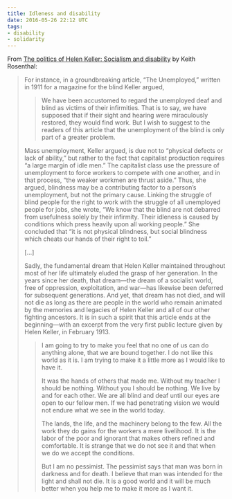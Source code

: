 ```yaml
---
title: Idleness and disability
date: 2016-05-26 22:12 UTC
tags:
- disability
- solidarity
---
```


From [The politics of Helen Keller: Socialism and disability](http://isreview.org/issue/96/politics-helen-keller) by Keith Rosenthal:

> For instance, in a groundbreaking article, “The Unemployed,” written in 1911 for a magazine for the blind Keller argued,
>
>> We have been accustomed to regard the unemployed deaf and blind as victims of their infirmities. That is to say, we have supposed that if their sight and hearing were miraculously restored, they would find work. But I wish to suggest to the readers of this article that the unemployment of the blind is only part of a greater problem.
>
> Mass unemployment, Keller argued, is due not to “physical defects or lack of ability,” but rather to the fact that capitalist production requires “a large margin of idle men.” The capitalist class use the pressure of unemployment to force workers to compete with one another, and in that process, “the weaker workmen are thrust aside.” Thus, she argued, blindness may be a contributing factor to a person’s unemployment, but not the primary cause. Linking the struggle of blind people for the right to work with the struggle of all unemployed people for jobs, she wrote, “We know that the blind are not debarred from usefulness solely by their infirmity. Their idleness is caused by conditions which press heavily upon all working people.” She concluded that “it is not physical blindness, but social blindness which cheats our hands of their right to toil.”
>
> [...]
>
> Sadly, the fundamental dream that Helen Keller maintained throughout most of her life ultimately eluded the grasp of her generation. In the years since her death, that dream—the dream of a socialist world, free of oppression, exploitation, and war—has likewise been deferred for subsequent generations. And yet, that dream has not died, and will not die as long as there are people in the world who remain animated by the memories and legacies of Helen Keller and all of our other fighting ancestors. It is in such a spirit that this article ends at the beginning—with an excerpt from the very first public lecture given by Helen Keller, in February 1913.
>
>> I am going to try to make you feel that no one of us can do anything alone, that we are bound together. I do not like this world as it is. I am trying to make it a little more as I would like to have it.
>>
>> It was the hands of others that made me. Without my teacher I should be nothing. Without you I should be nothing. We live by and for each other. We are all blind and deaf until our eyes are open to our fellow men. If we had penetrating vision we would not endure what we see in the world today.
>>
>> The lands, the life, and the machinery belong to the few. All the work they do gains for the workers a mere livelihood. It is the labor of the poor and ignorant that makes others refined and comfortable. It is strange that we do not see it and that when we do we accept the conditions.
>>
>> But I am no pessimist. The pessimist says that man was born in darkness and for death. I believe that man was intended for the light and shall not die. It is a good world and it will be much better when you help me to make it more as I want it.
